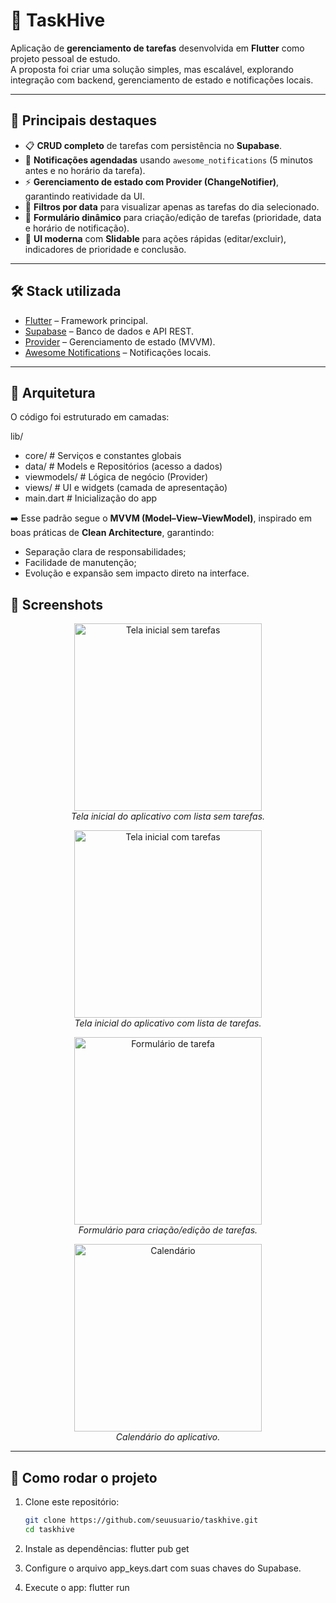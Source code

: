 # 🐝 TaskHive

Aplicação de **gerenciamento de tarefas** desenvolvida em **Flutter** como projeto pessoal de estudo.  
A proposta foi criar uma solução simples, mas escalável, explorando integração com backend, gerenciamento de estado e notificações locais.

---

## 🔑 Principais destaques
- 📋 **CRUD completo** de tarefas com persistência no **Supabase**.  
- 🔔 **Notificações agendadas** usando `awesome_notifications` (5 minutos antes e no horário da tarefa).  
- ⚡ **Gerenciamento de estado com Provider (ChangeNotifier)**, garantindo reatividade da UI.  
- 📅 **Filtros por data** para visualizar apenas as tarefas do dia selecionado.  
- 📝 **Formulário dinâmico** para criação/edição de tarefas (prioridade, data e horário de notificação).  
- 🎨 **UI moderna** com **Slidable** para ações rápidas (editar/excluir), indicadores de prioridade e conclusão.  

---

## 🛠️ Stack utilizada
- [Flutter](https://flutter.dev/) – Framework principal.  
- [Supabase](https://supabase.com/) – Banco de dados e API REST.  
- [Provider](https://pub.dev/packages/provider) – Gerenciamento de estado (MVVM).  
- [Awesome Notifications](https://pub.dev/packages/awesome_notifications) – Notificações locais.  

---

## 📐 Arquitetura
O código foi estruturado em camadas:

lib/
   - core/ # Serviços e constantes globais
   - data/ # Models e Repositórios (acesso a dados)
   - viewmodels/ # Lógica de negócio (Provider)
   - views/ # UI e widgets (camada de apresentação)
   - main.dart # Inicialização do app

➡️ Esse padrão segue o **MVVM (Model–View–ViewModel)**, inspirado em boas práticas de **Clean Architecture**, garantindo:  
- Separação clara de responsabilidades;  
- Facilidade de manutenção;  
- Evolução e expansão sem impacto direto na interface.

## 📸 Screenshots

<p align="center">
  <img src="assets/images/home_taskhive.jpg" alt="Tela inicial sem tarefas" width="300"/>
  <br/>
  <em>Tela inicial do aplicativo com lista sem tarefas.</em>
</p>

<p align="center">
  <img src="assets/images/home_task.jpg" alt="Tela inicial com tarefas" width="300"/>
  <br/>
  <em>Tela inicial do aplicativo com lista de tarefas.</em>
</p>

<p align="center">
  <img src="assets/images/form_taskhive.jpg" alt="Formulário de tarefa" width="300"/>
  <br/>
  <em>Formulário para criação/edição de tarefas.</em>
</p>

<p align="center">
  <img src="assets/images/calendar_taskhive.jpg" alt="Calendário" width="300"/>
  <br/>
  <em>Calendário do aplicativo.</em>
</p>

---

## 🚀 Como rodar o projeto
1. Clone este repositório:
   ```bash
   git clone https://github.com/seuusuario/taskhive.git
   cd taskhive

2. Instale as dependências:
flutter pub get


3. Configure o arquivo app_keys.dart com suas chaves do Supabase.

4. Execute o app:
flutter run
